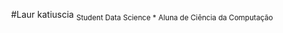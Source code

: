 <p align = "Center"
<img src = "C:\angle\Desktop\MeuParticular"
</p>
#Laur katiuscia
<sub>Student Data Science * Aluna de Ciência da Computação
